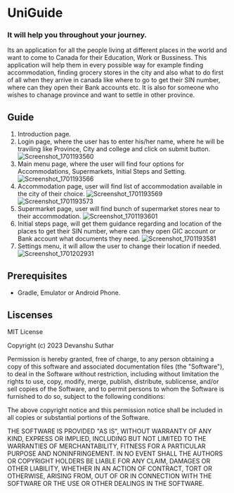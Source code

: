 # UniGuide
### It will help you throughout your journey.
Its an application for all the people living at different places in the world and want to come to Canada for their Education, Work or Bussiness.
This application will help them in every possible way for example finding accommodation, finding grocery stores in the city and also what to do first of all when they arrive in canada like where to go to get their SIN number, where can they open their Bank accounts etc.
It is also for someone who wishes to chanage province and want to settle in other province.

## Guide
1. Introduction page.
2. Login page, where the user has to enter his/her name, where he will be traviling like Province, City and college and click on submit button.
   ![Screenshot_1701193560](https://github.com/Devanshu1193/UniGuide/assets/146121177/fc4ce7b1-86fc-4ee5-a375-cdd4e05177a5)
3. Main menu page, where the user will find four options for Accommodations, Supermarkets, Initial Steps and Setting.
   ![Screenshot_1701193566](https://github.com/Devanshu1193/UniGuide/assets/146121177/a30b01f5-246e-451d-a322-b98d9daa083e)
4. Accommodation page, user will find list of accommodation available in the city of their choice.
   ![Screenshot_1701193569](https://github.com/Devanshu1193/UniGuide/assets/146121177/97b387c8-c14c-45c2-9f46-0cd84245b893)
   ![Screenshot_1701193573](https://github.com/Devanshu1193/UniGuide/assets/146121177/f053a12d-bc3a-4c76-8ce3-a18338231957)
5. Supermarket page, user will find bunch of supermarket stores near to their accommodation.
   ![Screenshot_1701193601](https://github.com/Devanshu1193/UniGuide/assets/146121177/9bdbb799-3b14-43eb-a7e1-8434eef7fc28)
6. Initial steps page, will get them guidance regarding and location of the places to get their SIN number, where can they open GIC account or Bank account what documents they need.
    ![Screenshot_1701193581](https://github.com/Devanshu1193/UniGuide/assets/146121177/6fa24797-0729-4a0c-bee4-c57afed48aeb)
7. Settings menu, it will allow the user to change their location if needed.
   ![Screenshot_1701202931](https://github.com/Devanshu1193/UniGuide/assets/146121177/9bf2f2ca-8c7f-4fa8-9d5a-26d19b281ed6)

   
## Prerequisites
- Gradle, Emulator or Android Phone.


## Liscenses 
MIT License


Copyright (c) 2023 Devanshu Suthar





Permission is hereby granted, free of charge, to any person obtaining a copy
of this software and associated documentation files (the "Software"), to deal
in the Software without restriction, including without limitation the rights
to use, copy, modify, merge, publish, distribute, sublicense, and/or sell
copies of the Software, and to permit persons to whom the Software is
furnished to do so, subject to the following conditions:

The above copyright notice and this permission notice shall be included in all
copies or substantial portions of the Software.

THE SOFTWARE IS PROVIDED "AS IS", WITHOUT WARRANTY OF ANY KIND, EXPRESS OR
IMPLIED, INCLUDING BUT NOT LIMITED TO THE WARRANTIES OF MERCHANTABILITY,
FITNESS FOR A PARTICULAR PURPOSE AND NONINFRINGEMENT. IN NO EVENT SHALL THE
AUTHORS OR COPYRIGHT HOLDERS BE LIABLE FOR ANY CLAIM, DAMAGES OR OTHER
LIABILITY, WHETHER IN AN ACTION OF CONTRACT, TORT OR OTHERWISE, ARISING FROM,
OUT OF OR IN CONNECTION WITH THE SOFTWARE OR THE USE OR OTHER DEALINGS IN THE
SOFTWARE.
   
